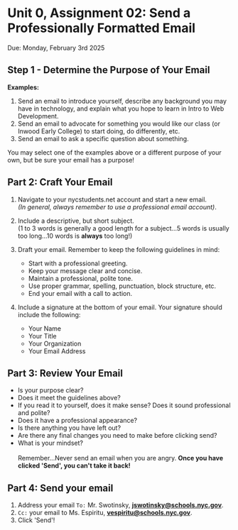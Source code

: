 # Unit 0, Assignment 02: Send a Professionally Formatted Email
Due: Monday, February 3rd 2025

## Step 1 - Determine the Purpose of Your Email

**Examples:**
1. Send an email to introduce yourself, describe any background you may have in technology, and explain what you hope to learn in Intro to Web Development.
2. Send an email to advocate for something you would like our class (or Inwood Early College) to start doing, do differently, etc.
3. Send an email to ask a specific question about something.

You may select one of the examples above or a different purpose of your own, but be sure your email has a purpose!

## Part 2: Craft Your Email

1. Navigate to your nycstudents.net account and start a new email.<br><i>(In general, always remember to use a professional email account)</i>.
2. Include a descriptive, but short subject.<br>(1 to 3 words is generally a good length for a subject...5 words is usually too long...10 words is **always** too long!) 
4. Draft your email.  Remember to keep the following guidelines in mind:

    * Start with a professional greeting.
    * Keep your message clear and concise.
    * Maintain a professional, polite tone.
    * Use proper grammar, spelling, punctuation, block structure, etc.
    * End your email with a call to action.

5. Include a signature at the bottom of your email.  Your signature should include the following:
     * Your Name
     * Your Title
     * Your Organization
     * Your Email Address

## Part 3: Review Your Email

* Is your purpose clear?
* Does it meet the guidelines above?
* If you read it to yourself, does it make sense? Does it sound professional and polite?
* Does it have a professional appearance?
* Is there anything you have left out?
* Are there any final changes you need to make before clicking send?
* What is your mindset? <br><br>Remember...Never send an email when you are angry. **Once you have clicked 'Send', you can't take it back!** 

## Part 4: Send your email
1. Address your email `To:` Mr. Swotinsky, **jswotinsky@schools.nyc.gov**.
2. `Cc:` your email to Ms. Espiritu, **vespiritu@schools.nyc.gov**.
3.  Click 'Send'!
